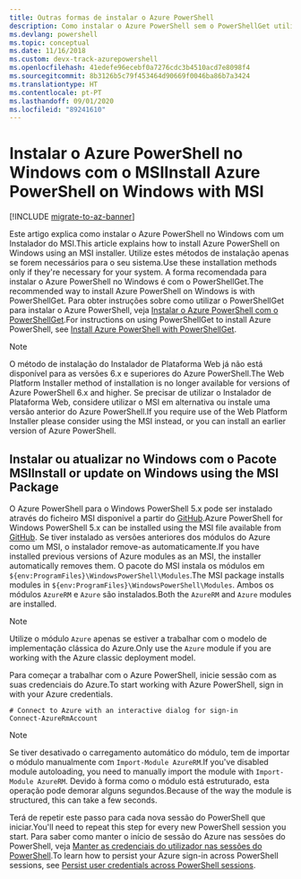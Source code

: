 ```yaml
---
title: Outras formas de instalar o Azure PowerShell
description: Como instalar o Azure PowerShell sem o PowerShellGet utilizar um MSI
ms.devlang: powershell
ms.topic: conceptual
ms.date: 11/16/2018
ms.custom: devx-track-azurepowershell
ms.openlocfilehash: 41edefe96ecebf0a7276cdc3b4510acd7e8098f4
ms.sourcegitcommit: 8b3126b5c79f453464d90669f0046ba86b7a3424
ms.translationtype: HT
ms.contentlocale: pt-PT
ms.lasthandoff: 09/01/2020
ms.locfileid: "89241610"
---
```

# <a name="install-azure-powershell-on-windows-with-msi"></a><span data-ttu-id="6501e-103">Instalar o Azure PowerShell no Windows com o MSI</span><span class="sxs-lookup"><span data-stu-id="6501e-103">Install Azure PowerShell on Windows with MSI</span></span>

[!INCLUDE [migrate-to-az-banner](../../includes/migrate-to-az-banner.md)]

<span data-ttu-id="6501e-104">Este artigo explica como instalar o Azure PowerShell no Windows com um Instalador do MSI.</span><span class="sxs-lookup"><span data-stu-id="6501e-104">This article explains how to install Azure PowerShell on Windows using an MSI installer.</span></span>
<span data-ttu-id="6501e-105">Utilize estes métodos de instalação apenas se forem necessários para o seu sistema.</span><span class="sxs-lookup"><span data-stu-id="6501e-105">Use these installation methods only if they're necessary for your system.</span></span> <span data-ttu-id="6501e-106">A forma recomendada para instalar o Azure PowerShell no Windows é com o PowerShellGet.</span><span class="sxs-lookup"><span data-stu-id="6501e-106">The recommended way to install Azure PowerShell on Windows is with PowerShellGet.</span></span> <span data-ttu-id="6501e-107">Para obter instruções sobre como utilizar o PowerShellGet para instalar o Azure PowerShell, veja [Instalar o Azure PowerShell com o PowerShellGet](install-azurerm-ps.md).</span><span class="sxs-lookup"><span data-stu-id="6501e-107">For instructions on using PowerShellGet to install Azure PowerShell, see [Install Azure PowerShell with PowerShellGet](install-azurerm-ps.md).</span></span>

> [!NOTE]
> <span data-ttu-id="6501e-108">O método de instalação do Instalador de Plataforma Web já não está disponível para as versões 6.x e superiores do Azure PowerShell.</span><span class="sxs-lookup"><span data-stu-id="6501e-108">The Web Platform Installer method of installation is no longer available for versions of Azure PowerShell 6.x and higher.</span></span> <span data-ttu-id="6501e-109">Se precisar de utilizar o Instalador de Plataforma Web, considere utilizar o MSI em alternativa ou instale uma versão anterior do Azure PowerShell.</span><span class="sxs-lookup"><span data-stu-id="6501e-109">If you require use of the Web Platform Installer please consider using the MSI instead, or you can install an earlier version of Azure PowerShell.</span></span>

## <a name="install-or-update-on-windows-using-the-msi-package"></a><span data-ttu-id="6501e-110">Instalar ou atualizar no Windows com o Pacote MSI</span><span class="sxs-lookup"><span data-stu-id="6501e-110">Install or update on Windows using the MSI Package</span></span>

<span data-ttu-id="6501e-111">O Azure PowerShell para o Windows PowerShell 5.x pode ser instalado através do ficheiro MSI disponível a partir do [GitHub](https://github.com/Azure/azure-powershell/releases/tag/v6.13.1-November2018).</span><span class="sxs-lookup"><span data-stu-id="6501e-111">Azure PowerShell for Windows PowerShell 5.x can be installed using the MSI file available from [GitHub](https://github.com/Azure/azure-powershell/releases/tag/v6.13.1-November2018).</span></span> <span data-ttu-id="6501e-112">Se tiver instalado as versões anteriores dos módulos do Azure como um MSI, o instalador remove-as automaticamente.</span><span class="sxs-lookup"><span data-stu-id="6501e-112">If you have installed previous versions of Azure modules as an MSI, the installer automatically removes them.</span></span> <span data-ttu-id="6501e-113">O pacote do MSI instala os módulos em `${env:ProgramFiles}\WindowsPowerShell\Modules`.</span><span class="sxs-lookup"><span data-stu-id="6501e-113">The MSI package installs modules in `${env:ProgramFiles}\WindowsPowerShell\Modules`.</span></span> <span data-ttu-id="6501e-114">Ambos os módulos `AzureRM` e `Azure` são instalados.</span><span class="sxs-lookup"><span data-stu-id="6501e-114">Both the `AzureRM` and `Azure` modules are installed.</span></span>

> [!NOTE]
> <span data-ttu-id="6501e-115">Utilize o módulo `Azure` apenas se estiver a trabalhar com o modelo de implementação clássica do Azure.</span><span class="sxs-lookup"><span data-stu-id="6501e-115">Only use the `Azure` module if you are working with the Azure classic deployment model.</span></span>

<span data-ttu-id="6501e-116">Para começar a trabalhar com o Azure PowerShell, inicie sessão com as suas credenciais do Azure.</span><span class="sxs-lookup"><span data-stu-id="6501e-116">To start working with Azure PowerShell, sign in with your Azure credentials.</span></span>

```powershell-interactive
# Connect to Azure with an interactive dialog for sign-in
Connect-AzureRmAccount
```

> [!NOTE]
>
> <span data-ttu-id="6501e-117">Se tiver desativado o carregamento automático do módulo, tem de importar o módulo manualmente com `Import-Module AzureRM`.</span><span class="sxs-lookup"><span data-stu-id="6501e-117">If you've disabled module autoloading, you need to manually import the module with `Import-Module AzureRM`.</span></span> <span data-ttu-id="6501e-118">Devido à forma como o módulo está estruturado, esta operação pode demorar alguns segundos.</span><span class="sxs-lookup"><span data-stu-id="6501e-118">Because of the way the module is structured, this can take a few seconds.</span></span>

<span data-ttu-id="6501e-119">Terá de repetir este passo para cada nova sessão do PowerShell que iniciar.</span><span class="sxs-lookup"><span data-stu-id="6501e-119">You'll need to repeat this step for every new PowerShell session you start.</span></span> <span data-ttu-id="6501e-120">Para saber como manter o início de sessão do Azure nas sessões do PowerShell, veja [Manter as credenciais do utilizador nas sessões do PowerShell](context-persistence.md).</span><span class="sxs-lookup"><span data-stu-id="6501e-120">To learn how to persist your Azure sign-in across PowerShell sessions, see [Persist user credentials across PowerShell sessions](context-persistence.md).</span></span>
